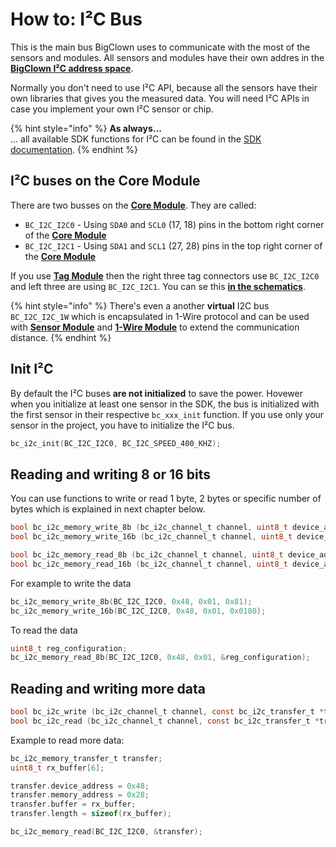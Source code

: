 # How to: I²C Bus

This is the main bus BigClown uses to communicate with the most of the sensors and modules. All sensors and modules have their own addres in the [**BigClown I²C address space**](https://www.bigclown.com/doc/hardware/i2c-address-space/).

Normally you don't need to use I²C API, because all the sensors have their own libraries that gives you the measured data. You will need I²C APIs in case you implement your own I²C sensor or chip.

{% hint style="info" %}
**As always...**  
... all available SDK functions for I²C can be found in the [SDK documentation](http://sdk.bigclown.com/group__bc__i2c.html).
{% endhint %}

## I²C buses on the Core Module

There are two busses on the [**Core Module**](https://shop.bigclown.com/core-module). They are called:

* `BC_I2C_I2C0` - Using `SDA0` and `SCL0` \(17, 18\) pins in the bottom right corner of the [**Core Module**](https://shop.bigclown.com/core-module)
* `BC_I2C_I2C1` - Using `SDA1` and `SCL1` \(27, 28\) pins in the top right corner of the [**Core Module**](https://shop.bigclown.com/core-module)

If you use [**Tag Module**](https://shop.bigclown.com/tag-module) then the right three tag connectors use `BC_I2C_I2C0` and left three are using `BC_I2C_I2C1`. You can se this [**in the schematics**](https://github.com/bigclownlabs/bc-hardware/tree/master/out/bc-module-tag).

{% hint style="info" %}
There's even a another **virtual** I2C bus `BC_I2C_I2C_1W` which is encapsulated in 1-Wire protocol and can be used with [**Sensor Module**](https://shop.bigclown.com/sensor-module) and [**1-Wire Module**](https://shop.bigclown.com/1-wire-module) to extend the communication distance.
{% endhint %}

## Init I²C

By default the I²C buses **are not initialized** to save the power. Hovewer when you initialize at least one sensor in the SDK, the bus is initialized with the first sensor in their respective `bc_xxx_init` function. If you use only your sensor in the project, you have to initialize the I²C bus.

```c
bc_i2c_init(BC_I2C_I2C0, BC_I2C_SPEED_400_KHZ);
```

## Reading and writing 8 or 16 bits

You can use functions to write or read 1 byte, 2 bytes or specific number of bytes which is explained in next chapter below.

```c
bool bc_i2c_memory_write_8b (bc_i2c_channel_t channel, uint8_t device_address, uint32_t memory_address, uint8_t data)
bool bc_i2c_memory_write_16b (bc_i2c_channel_t channel, uint8_t device_address, uint32_t memory_address, uint16_t data)

bool bc_i2c_memory_read_8b (bc_i2c_channel_t channel, uint8_t device_address, uint32_t memory_address, uint8_t *data)
bool bc_i2c_memory_read_16b (bc_i2c_channel_t channel, uint8_t device_address, uint32_t memory_address, uint16_t *data)
```

For example to write the data

```c
bc_i2c_memory_write_8b(BC_I2C_I2C0, 0x48, 0x01, 0x81);
bc_i2c_memory_write_16b(BC_I2C_I2C0, 0x48, 0x01, 0x0180);
```

To read the data

```c
uint8_t reg_configuration;
bc_i2c_memory_read_8b(BC_I2C_I2C0, 0x48, 0x01, &reg_configuration);
```

## Reading and writing more data

```c
bool bc_i2c_write (bc_i2c_channel_t channel, const bc_i2c_transfer_t *transfer)
bool bc_i2c_read (bc_i2c_channel_t channel, const bc_i2c_transfer_t *transfer)
```

Example to read more data:

```c
bc_i2c_memory_transfer_t transfer;
uint8_t rx_buffer[6];

transfer.device_address = 0x48;
transfer.memory_address = 0x28;
transfer.buffer = rx_buffer;
transfer.length = sizeof(rx_buffer);

bc_i2c_memory_read(BC_I2C_I2C0, &transfer);
```

